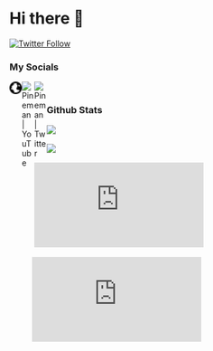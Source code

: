 # Hi there 👋

[![Twitter Follow](https://img.shields.io/twitter/follow/Pineman834?color=1DA1F2&logo=twitter&style=for-the-badge)](https://twitter.com/intent/follow?original_referer=https%3A%2F%2Fgithub.com%2FPineman834&screen_name=Pineman834)

### My Socials

[<img align="left" alt="pinehack.tech" width="22px" src="https://raw.githubusercontent.com/iconic/open-iconic/master/svg/globe.svg" />][website]
[<img align="left" alt="Pineman | YouTube" width="22px" src="https://cdn.jsdelivr.net/npm/simple-icons@v3/icons/youtube.svg" />][youtube]
[<img align="left" alt="Pineman | Twitter" width="22px" src="https://cdn.jsdelivr.net/npm/simple-icons@v3/icons/twitter.svg" />][twitter]

<br />

### Github Stats

<p><img src="https://github-readme-stats.vercel.app/api?username=Pineman834&show_icons=true&theme=dark"></p>
<p><img src="https://github-readme-stats.vercel.app/api/top-langs/?username=Pineman834&layout=compact&theme=dark"></p>

<p><figure><embed src="https://wakatime.com/share/@9c4604fa-4c0b-495e-884c-a8c2c5085649/4066471c-e531-4769-ae1d-48e1f07d54cd.svg"></embed></figure></p>
<p><figure><embed src="https://wakatime.com/share/@9c4604fa-4c0b-495e-884c-a8c2c5085649/626759db-2bd0-46fb-a3ca-b9db9c718380.svg"></embed></figure></p>


[website]: http://pinehack.tech
[twitter]: https://twitter.com/Pineman834
[youtube]: https://www.youtube.com/channel/UCW3lyrIlR5AJgIbNGOkMR3w
